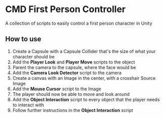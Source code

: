 # CMD First Person Controller
A collection of scripts to easily control a first person character in Unity

## How to use
1. Create a Capsule with a Capsule Collider that's the size of what your character should be
1. Add the **Player Look** and **Player Move** scripts to the object
1. Parent the camera to the capsule, where the face would be
1. Add the **Camera Look Detector** script to the camera
1. Create a canvas with an Image in the center, with a crosshair Source Image
1. Add the **Mouse Cursor** script to the Image
1. The player should now be able to move and look around
1. Add the **Object Interaction** script to every object that the player needs to interact with
1. Follow further instructions in the **Object Interaction** script
